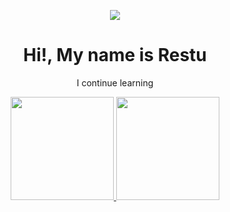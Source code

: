 
<p align="center">
<img src="https://github.com/rstsfyn/my_porto/blob/main/img/profile/Art%20Cat%20GIF%20%E2%80%A2%20%20Psychedelic%20trippy%20%20high%20on%20catnip.%20Too%20much%20catnip%20%20is%20too%20much%20%5BHigh%20speed%5D.gif">
</p>

<div align="center">
  <h1>Hi!, My name is Restu</h1>
</div>

<p align="center">
I continue learning
</p>

<div align="center">
  <a href="https://github.com/rstsfyn">
    <img height="165em" src="https://github-readme-stats.vercel.app/api/top-langs/?username=rstsfyn&layout=compact&langs_count=7&theme=dracula"/>
    <img height="165em" src="https://github-readme-stats.vercel.app/api?username=rstsfyn&show_icons=true&theme=dracula&include_all_commits=true&count_private=true"/>
</div>
